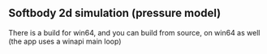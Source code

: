 ## Softbody 2d simulation (pressure model)

There is a build for win64, and you can build from source, on win64 as well (the app uses a winapi main loop)
